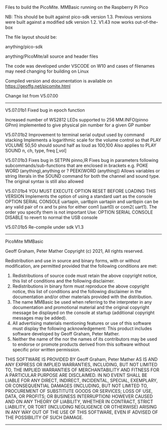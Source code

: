 Files to build the PicoMite. MMBasic running on the Raspberry Pi Pico

NB: This should be built against pico-sdk version 1.3. 
Previous versions were built against a modified sdk version 1.2. V1.43 now works out-of-the-box

The file layout should be:

anything/pico-sdk

anything/PicoMite/all source and header files

The code was developed under VSCODE on W10 and cases of filenames may need changing for building on Linux

Compiled version and documentation is available on https://geoffg.net/picomite.html

Change list from V5.07.00
***********************************************************************************************************************

V5.07.01b1
Fixed bug in epoch function

Increased number of WS2812 LEDs supported to 256
MM.INFO(pinno GPnn) implemented to give physical pin number for a given GP number

V5.07.01b2
Improvement to terminal serial output used by command stacking
Implements a logarithmic scale for the volume control so that PLAY VOLUME 50,50 should sound half as loud as 100,100
Also applies to PLAY SOUND n, ch, type, freq [,vol]

V5.07.01b3
Fixes bug in SETPIN pinno,IR
Fixes bug in parameters following subcommands/sub-functions that are enclosed in brackets e.g. POKE WORD (anything),anything or ? PEEK(WORD (anything))
Allows variables or string literals in the SOUND command for both the channel and sound type. The original syntax is still also allowed

V5.07.01b4
YOU MUST EXECUTE OPTION RESET BEFORE LOADING THIS VERSION
Implements the option of using a standard uart as the console
OPTION SERIAL CONSOLE uartapin, uartbpin
uartapin and uartbpin can be any valid pair of rx and tx pins for either com1 (uart0) or com2( uart1). The order you specify them is not important
Use:
OPTION SERIAL CONSOLE DISABLE
to revert to normal the USB console

V5.07.01b5
Re-compile under sdk V1.3
***********************************************************************************************************************

PicoMite MMBasic


<COPYRIGHT HOLDERS>  Geoff Graham, Peter Mather
Copyright (c) 2021, <COPYRIGHT HOLDERS> All rights reserved.
    
Redistribution and use in source and binary forms, with or without modification, are permitted provided that the following conditions are met: 
1.	Redistributions of source code must retain the above copyright notice, this list of conditions and the following disclaimer.
2.	Redistributions in binary form must reproduce the above copyright notice, this list of conditions and the following disclaimer
    in the documentation and/or other materials provided with the distribution.
3.	The name MMBasic be used when referring to the interpreter in any documentation and promotional material and the original copyright message be displayed 
    on the console at startup (additional copyright messages may be added).
4.	All advertising materials mentioning features or use of this software must display the following acknowledgement: This product includes software developed 
    by Geoff Graham, Peter Mather.
5.	Neither the name of the <copyright holder> nor the names of its contributors may be used to endorse or promote products derived from this software 
    without specific prior written permission.

THIS SOFTWARE IS PROVIDED BY Geoff Graham, Peter Mather AS IS AND ANY EXPRESS OR IMPLIED WARRANTIES, INCLUDING, BUT NOT LIMITED TO, THE IMPLIED WARRANTIES
OF MERCHANTABILITY AND FITNESS FOR A PARTICULAR PURPOSE ARE DISCLAIMED. IN NO EVENT SHALL <COPYRIGHT HOLDERS> BE LIABLE FOR ANY DIRECT, 
INDIRECT, INCIDENTAL, SPECIAL, EXEMPLARY, OR CONSEQUENTIAL DAMAGES (INCLUDING, BUT NOT LIMITED TO, PROCUREMENT OF SUBSTITUTE GOODS OR SERVICES; 
LOSS OF USE, DATA, OR PROFITS; OR BUSINESS INTERRUPTION) HOWEVER CAUSED AND ON ANY THEORY OF LIABILITY, WHETHER IN CONTRACT, STRICT LIABILITY, 
OR TORT (INCLUDING NEGLIGENCE OR OTHERWISE) ARISING IN ANY WAY OUT OF THE USE OF THIS SOFTWARE, EVEN IF ADVISED OF THE POSSIBILITY OF SUCH DAMAGE. 

************************************************************************************************************************
